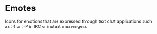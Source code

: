 Emotes
======
Icons for emotions that are expressed through text chat applications such as :-) or :-P in IRC or instant 
messengers. 
